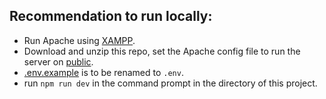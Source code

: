 ## Recommendation to run locally:

- Run Apache using [XAMPP](https://www.apachefriends.org/download.html).
- Download and unzip this repo, set the Apache config file to run the server on [public](public).
- [.env.example](.env.example) is to be renamed to `.env`.
- run `npm run dev` in the command prompt in the directory of this project.